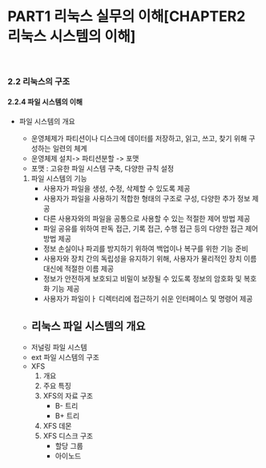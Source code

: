 # PART1 리눅스 실무의 이해[CHAPTER2 리눅스 시스템의 이해]


<br>


### 2.2 리눅스의 구조

#### 2.2.4 파일 시스템의 이해 

- 파일 시스템의 개요 
    - 운영체제가 파티션이나 디스크에 데이터를 저장하고, 읽고, 쓰고, 찾기 위해 구성하는 일련의 체계
    - 운영체제 설치-> 파티션분할 -> 포맷
    - 포맷 : 고유한 파일 시스템 구축, 다양한 규칙 설정 
    1. 파일 시스템의 기능
        - 사용자가 파일을 생성, 수정, 삭제할 수 있도록 제공
        - 사용자가 파일을 사용하기 적합한 형태의 구조로 구성, 다양한 추가 정보 제공
        - 다른 사용자와의 파일을 공통으로 사용할 수 있는 적절한 제어 방법 제공
        - 파일 공유를 위하여 판독 접근, 기록 접근, 수행 접근 등의 다양한 접근 제어 방법 제공
        - 정보 손실이나 파괴를 방지하기 위하여 백업이나 복구를 위한 기능 준비
        - 사용자와 장치 간의 독립성을 유지하기 위해, 사용자가 물리적인 장치 이름 대신에 적절한 이름 제공
        - 정보가 안전하게 보호되고 비밀이 보장될 수 있도록 정보의 암호화 및 복호화 기능 제공 
        - 사용자가 파일이ㅏ 디렉터리에 접근하기 쉬운 인터페이스 및 명령어 제공

    - 리눅스 파일 시스템의 개요
        - 
    - 저널링 파일 시스템
    - ext 파일 시스템의 구조
    - XFS
        1. 개요
        2. 주요 특징
        3. XFS의 자료 구조
            - B- 트리
            - B+ 트리
        4. XFS 데몬
        5. XFS 디스크 구조
            - 할당 그룹
            - 아이노드 





                     